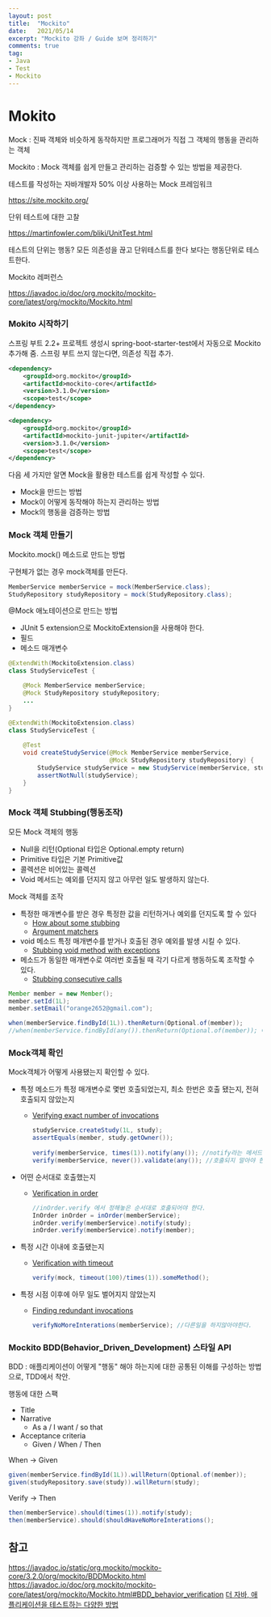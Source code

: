 ```yaml
---
layout: post  
title:  "Mockito"
date:   2021/05/14 
excerpt: "Mockito 강좌 / Guide 보며 정리하기"
comments: true 
tag:
- Java
- Test
- Mockito
---
```




# Mokito

Mock : 진짜 객체와 비슷하게 동작하지만 프로그래머가 직접 그 객체의 행동을 관리하는 객체

Mockito : Mock 객체를 쉽게 만들고 관리하는 검증할 수 있는 방법을 제공한다.

테스트를 작성하는 자바개발자 50% 이상 사용하는 Mock 프레임워크

https://site.mockito.org/

단위 테스트에 대한 고찰

https://martinfowler.com/bliki/UnitTest.html

테스트의 단위는 행동? 모든 의존성을 끊고 단위테스트를 한다 보다는 행동단위로 테스트한다.

Mockito 레퍼런스

https://javadoc.io/doc/org.mockito/mockito-core/latest/org/mockito/Mockito.html

### Mokito 시작하기

스프링 부트 2.2+ 프로젝트 생성시 spring-boot-starter-test에서 자동으로 Mockito 추가해 줌.
스프링 부트 쓰지 않는다면, 의존성 직접 추가.

``` xml
<dependency>
    <groupId>org.mockito</groupId>
    <artifactId>mockito-core</artifactId>
    <version>3.1.0</version>
    <scope>test</scope>
</dependency>

<dependency>
    <groupId>org.mockito</groupId>
    <artifactId>mockito-junit-jupiter</artifactId>
    <version>3.1.0</version>
    <scope>test</scope>
</dependency>

```

다음 세 가지만 알면 Mock을 활용한 테스트를 쉽게 작성할 수 있다.

- Mock을 만드는 방법
- Mock이 어떻게 동작해야 하는지 관리하는 방법
- Mock의 행동을 검증하는 방법

### Mock 객체 만들기

Mockito.mock() 메소드로 만드는 방법

구현체가 없는 경우 mock객체를 만든다.

``` java
MemberService memberService = mock(MemberService.class);
StudyRepository studyRepository = mock(StudyRepository.class);
```

@Mock 애노테이션으로 만드는 방법

- JUnit 5 extension으로 MockitoExtension을 사용해야 한다.
- 필드
- 메소드 매개변수

``` java
@ExtendWith(MockitoExtension.class)
class StudyServiceTest {

    @Mock MemberService memberService;
    @Mock StudyRepository studyRepository;
  	...
}
```

``` java
@ExtendWith(MockitoExtension.class)
class StudyServiceTest {
    
    @Test
    void createStudyService(@Mock MemberService memberService,
                            @Mock StudyRepository studyRepository) {
        StudyService studyService = new StudyService(memberService, studyRepository);
        assertNotNull(studyService);
    }
}
```

### Mock 객체 Stubbing(행동조작)

모든 Mock 객체의 행동

- Null을 리턴(Optional 타입은 Optional.empty return)
- Primitive 타입은 기본 Primitive값
- 콜렉션은 비어있는 콜렉션
- Void 메서드는 예외를 던지지 않고 아무런 일도 발생하지 않는다.

Mock 객체를 조작

- 특정한 매개변수를 받은 경우 특정한 값을 리턴하거나 예외를 던지도록 할 수 있다
    - [How about some stubbing](https://javadoc.io/doc/org.mockito/mockito-core/latest/org/mockito/Mockito.html#2)
    - [Argument matchers](https://javadoc.io/doc/org.mockito/mockito-core/latest/org/mockito/Mockito.html#3)
- void 메소드 특정 매개변수를 받거나 호출된 경우 예외를 발생 시킬 수 있다.
    - [Stubbing void method with exceptions](https://javadoc.io/doc/org.mockito/mockito-core/latest/org/mockito/Mockito.html#5)
- 메소드가 동일한 매개변수로 여러번 호출될 때 각기 다르게 행동하도록 조작할 수 있다.
    - [Stubbing consecutive calls](https://javadoc.io/doc/org.mockito/mockito-core/latest/org/mockito/Mockito.html#10)

``` java
Member member = new Member();
member.setId(1L);
member.setEmail("orange2652@gmail.com");

when(memberService.findById(1L)).thenReturn(Optional.of(member));
//when(memberService.findById(any()).thenReturn(Optional.of(member)); 어떠한값이 들어오더라도 thenReturn값 리턴

```



### Mock객체 확인

Mock객체가 어떻게 사용됐는지 확인할 수 있다.

- 특정 메소드가 특정 매개변수로 몇번 호출되었는지, 최소 한번은 호출 됐는지, 전혀 호출되지 않았는지

    - [Verifying exact number of invocations](https://javadoc.io/doc/org.mockito/mockito-core/latest/org/mockito/Mockito.html#exact_verification)

      ``` java
      studyService.createStudy(1L, study);
      assertEquals(member, study.getOwner());
       
      verify(memberService, times(1)).notify(any()); //notify라는 메서드가 한번 호출되어야 한다.
      verify(memberService, never()).validate(any()); //호출되지 말아야 한다.
      ```

- 어떤 순서대로 호출했는지

    - [Verification in order](https://javadoc.io/doc/org.mockito/mockito-core/latest/org/mockito/Mockito.html#in_order_verification)

      ``` java
      //inOrder.verify 에서 정해놓은 순서대로 호출되어야 한다.
      InOrder inOrder = inOrder(memberService);
      inOrder.verify(memberService).notify(study); 
      inOrder.verify(memberService).notify(member);
      ```

- 특정 시간 이내에 호출됐는지

    - [Verification with timeout](https://javadoc.io/doc/org.mockito/mockito-core/latest/org/mockito/Mockito.html#verification_timeout)

      ``` java
      verify(mock, timeout(100)/times(1)).someMethod();
      ```

- 특정 시점 이후에 아무 일도 벌어지지 않았는지

    - [Finding redundant invocations](https://javadoc.io/doc/org.mockito/mockito-core/latest/org/mockito/Mockito.html#finding_redundant_invocations)

      ``` java
      verifyNoMoreInterations(memberService); //다른일을 하지않아야한다.
      ```



### Mockito BDD(Behavior_Driven_Development) 스타일 API

BDD : 애플리케이션이 어떻게 "행동" 해야 하는지에 대한 공통된 이해를 구성하는 방법으로, TDD에서 착안.

행동에 대한 스팩

- Title
- Narrative
    - As a / I want / so that
- Acceptance criteria
    - Given / When / Then

When -> Given

``` java
given(memberService.findById(1L)).willReturn(Optional.of(member));
given(studyRepository.save(study)).willReturn(study);
```

Verify -> Then

``` java
then(memberService).should(times(1)).notify(study);
then(memberService).should(shouldHaveNoMoreInterations();
```

## 참고

https://javadoc.io/static/org.mockito/mockito-core/3.2.0/org/mockito/BDDMockito.html
https://javadoc.io/doc/org.mockito/mockito-core/latest/org/mockito/Mockito.html#BDD_behavior_verification
[더 자바, 애플리케이션을 테스트하는 다양한 방법](https://www.inflearn.com/course/the-java-application-test)
